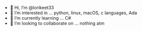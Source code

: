 - 👋 Hi, I’m @lorikeet33
- 👀 I’m interested in ... python, linux, macOS, c languages, Ada 
- 🌱 I’m currently learning ... C#
- 💞️ I’m looking to collaborate on ... nothing atm


<!---
lorikeet33/lorikeet33 is a ✨ special ✨ repository because its `README.md` (this file) appears on your GitHub profile.
You can click the Preview link to take a look at your changes.
--->
